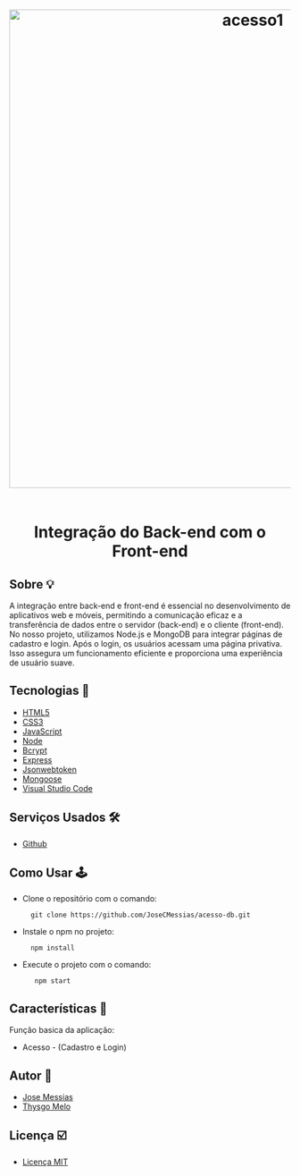 <h1 align="center">
  <img width="856" alt="acesso1" src="https://github.com/JoseCMessias/acesso-db/assets/104660308/82410dd1-adf8-4538-87ad-924e2ce53280">
</BR></BR>
  <p>Integração do Back-end com o Front-end</p>
</h1>

## Sobre &#128161; 

A integração entre back-end e front-end é essencial no desenvolvimento de aplicativos web e móveis, permitindo a comunicação eficaz e a transferência de dados entre o servidor (back-end) e o cliente (front-end). No nosso projeto, utilizamos Node.js e MongoDB para integrar páginas de cadastro e login. Após o login, os usuários acessam uma página privativa. Isso assegura um funcionamento eficiente e proporciona uma experiência de usuário suave.

## Tecnologias &#128126;

- [HTML5](https://developer.mozilla.org/pt-BR/docs/Web/HTML)
- [CSS3](https://developer.mozilla.org/pt-BR/docs/Web/CSS)
- [JavaScript](https://developer.mozilla.org/pt-BR/docs/Web/JavaScript)
- [Node](https://nodejs.org/en/about)
- [Bcrypt](https://www.npmjs.com/package/bcrypt)
- [Express](https://expressjs.com/pt-br/)
- [Jsonwebtoken](https://www.npmjs.com/package/jsonwebtoken)
- [Mongoose](https://www.npmjs.com/package/mongoose)
- [Visual Studio Code](https://code.visualstudio.com)

## Serviços Usados &#128736;&#65039;

- [Github](https://github.com/)

## Como Usar 	&#128377;&#65039;

- Clone o repositório com o comando:
    ```
      git clone https://github.com/JoseCMessias/acesso-db.git
    ```
- Instale o npm no projeto:
     ```
       npm install
     ```
- Execute o projeto com o comando:
    ```
       npm start
     ```
    
## Características 		&#128221;

Função basica da aplicação:
- Acesso - (Cadastro e Login)

## Autor 	&#128101;

- [Jose Messias](https://github.com/JoseCMessias)
- [Thysgo Melo](https://github.com/DMthysgo)

## Licença  &#9745;&#65039;

- [Licença MIT]()
